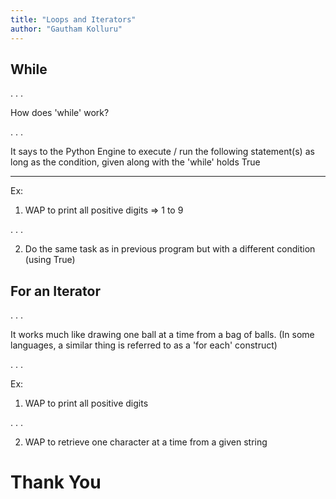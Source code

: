 ```yaml
---
title: "Loops and Iterators"
author: "Gautham Kolluru"
---
```


## While

. . .

How does 'while' work?

. . .

It says to the Python Engine to execute / run the following statement(s) as long as the condition, given along with the 'while' holds True

----

Ex:

1. WAP to print all positive digits => 1 to 9

. . .

2. Do the same task as in previous program but with a different condition (using True)

## For an Iterator

. . .

It works much like drawing one ball at a time from a bag of balls. (In some languages, a similar thing is referred to as a 'for each' construct)

. . .

Ex:

1. WAP to print all positive digits

. . .

2. WAP to retrieve one character at a time from a given string

# Thank You
